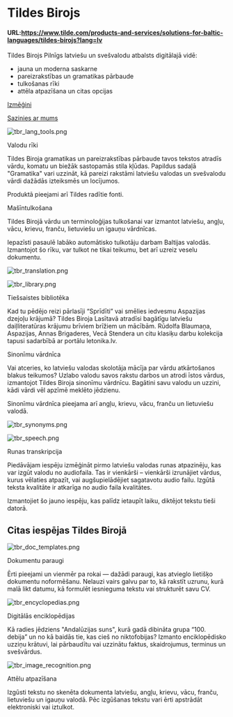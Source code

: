# Tildes Birojs

#### URL:https://www.tilde.com/products-and-services/solutions-for-baltic-languages/tildes-birojs?lang=lv

Tildes Birojs
Pilnīgs latviešu un svešvalodu atbalsts digitālajā vidē:

* jauna un moderna saskarne
* pareizrakstības un gramatikas pārbaude
* tulkošanas rīki
* attēla atpazīšana un citas opcijas

[Izmēģini](https://saas.tilde.com/store/en/product/trial/49)

[Sazinies ar mums](mailto:birojs@tilde.lv)

![tbr_lang_tools.png](https://www.tilde.com/sites/default/files/inline-images/web_bilde_1.png)

Valodu rīki

Tildes Biroja gramatikas un pareizrakstības pārbaude tavos tekstos atradīs vārdu, komatu un biežāk sastopamās stila kļūdas. Papildus sadaļā "Gramatika" vari uzzināt, kā pareizi rakstāmi latviešu valodas un svešvalodu vārdi dažādās izteiksmēs un locījumos.

Produktā pieejami arī Tildes radītie fonti.

Mašīntulkošana

Tildes Birojā vārdu un terminoloģijas tulkošanai var izmantot latviešu, angļu, vācu, krievu, franču, lietuviešu un igauņu vārdnīcas.

Iepazīsti pasaulē labāko automātisko tulkotāju darbam Baltijas valodās. Izmantojot šo rīku, var tulkot ne tikai teikumu, bet arī uzreiz veselu dokumentu.

![tbr_translation.png](https://www.tilde.com/sites/default/files/inline-images/tildes-birojs-translation.png)​

![tbr_library.png](https://www.tilde.com/sites/default/files/inline-images/web_bilde_2.png)

Tiešsaistes bibliotēka

Kad tu pēdējo reizi pārlasīji “Sprīdīti” vai smēlies iedvesmu Aspazijas dzejoļu krājumā? Tildes Biroja Lasītavā atradīsi bagātīgu latviešu daiļliteratūras krājumu brīviem brīžiem un mācībām. Rūdolfa Blaumaņa, Aspazijas, Annas Brigaderes, Vecā Stendera un citu klasiķu darbu kolekcija tapusi sadarbībā ar portālu letonika.lv.

Sinonīmu vārdnīca

Vai atceries, ko latviešu valodas skolotāja mācīja par vārdu atkārtošanos blakus teikumos? Uzlabo valodu savos rakstu darbos un atrodi īstos vārdus, izmantojot Tildes Biroja sinonīmu vārdnīcu. Bagātini savu valodu un uzzini, kādi vārdi vēl apzīmē meklēto jēdzienu.

Sinonīmu vārdnīca pieejama arī angļu, krievu, vācu, franču un lietuviešu valodā.

![tbr_synonyms.png](https://www.tilde.com/sites/default/files/inline-images/tildes-birojs-sinonimi.png)

![tbr_speech.png](https://www.tilde.com/sites/default/files/inline-images/tildes-birojs-speech.png)

Runas transkripcija

Piedāvājam iespēju izmēģināt pirmo latviešu valodas runas atpazinēju, kas var izgūt valodu no audiofaila. Tas ir vienkārši – vienkārši izrunājiet vārdus, kurus vēlaties atpazīt, vai augšupielādējiet sagatavotu audio failu. Izgūtā teksta kvalitāte ir atkarīga no audio faila kvalitātes.

Izmantojiet šo jauno iespēju, kas palīdz ietaupīt laiku, diktējot tekstu tieši datorā.

Citas iespējas Tildes Birojā
-------------------------

![tbr_doc_templates.png](https://www.tilde.com/sites/default/files/inline-images/biuras_document.svg)

Dokumentu paraugi

Ērti pieejami un vienmēr pa rokai — dažādi paraugi, kas atvieglo lietišķo dokumentu noformēšanu. Nelauzi vairs galvu par to, kā rakstīt uzrunu, kurā malā likt datumu, kā formulēt iesnieguma tekstu vai strukturēt savu CV.

![tbr_encyclopedias.png](https://www.tilde.com/sites/default/files/inline-images/biuras_encyclopedia.svg)

Digitālās enciklopēdijas

Kā radies jēdziens "Andalūzijas suns", kurā gadā dibināta grupa “100. debija” un no kā baidās tie, kas cieš no niktofobijas? Izmanto enciklopēdisko uzziņu krātuvi, lai pārbaudītu vai uzzinātu faktus, skaidrojumus, terminus un svešvārdus.

![tbr_image_recognition.png](https://www.tilde.com/sites/default/files/inline-images/biuras_recognition.svg)

Attēlu atpazīšana

Izgūsti tekstu no skenēta dokumenta latviešu, angļu, krievu, vācu, franču, lietuviešu un igauņu valodā. Pēc izgūšanas tekstu vari ērti apstrādāt elektroniski vai iztulkot.
